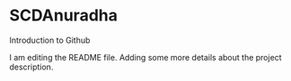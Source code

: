 # SCDAnuradha

Introduction to Github

I am editing the README file. Adding some more details about the project description.
